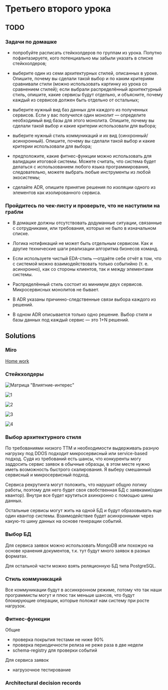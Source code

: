 # Третьего второго урока

## TODO

### Задачи по домашке

- попробуйте расписать стейкхолдеров по группам из урока. Попутно пофантазируете, кого потенциально мы забыли указать в списке стейкхолдеров;

- выберите один из семи архитектурных стилей, описанных в уроке. Опишите, почему вы сделали такой выбор и по каким критериям сравнивали стили (можно использовать картинку из урока со сравнением стилей);
если выбрали распределённый архитектурный стиль, опишите, какие сервисы будут отдельно, и объясните, почему каждый из сервисов должен быть отдельно от остальных;

- выберите нужный вид баз данных для каждого из полученных сервисов. Если у вас получился один монолит — определите необходимый вид базы для этого монолита. Опишите, почему вы сделали такой выбор и какие критерии использовали для выбора;

- выберите нужный стиль коммуникаций и их вид (синхронный/асинхронный). Опишите, почему вы сделали такой выбор и какие критерии использовали для выбора;

- предположите, какие фитнес-функции можно использовать для валидации итоговой системы. Можете считать, что система будет делаться с использованием любого языка программирования, следовательно, можете выбрать любые инструменты из любой экосистемы;

- сделайте ADR, опишите принятие решения по изоляции одного из элементов как изолированного сервиса.
  
### Пройдитесь по чек-листу и проверьте, что не наступили на грабли

- В домашке должны отсутствовать додуманные ситуации, связанные с сотрудниками, или требования, которых не было в изначальном списке.

- Логика нотификаций не может быть отдельным сервисом. Как и другие технические шаги реализации алгоритма бизнесов команд.

- Если используете чистый EDA-стиль —отдаёте себе отчёт в том, что с системой можно взаимодействовать только событийно (т. е. асинхронно), как со стороны клиентов, так и между элементами системы.

- Распределённый стиль состоит из минимум двух сервисов. Микросервисных монолитов не бывает.

- В ADR указаны причинно-следственные связи выбора каждого из решений.

- В одном ADR описывается только одно решение. Выбор стиля и базы данных под каждый сервис — это 1+N решений.

## Solutions

### Miro

[Home work](https://miro.com/app/board/uXjVNNO37oA=/?share_link_id=792654826027)

### Стейкхолдеры

![Матрица "Влиятние-интерес"](/hw_3/matrix.png)

![1](/hw_3/1.png)

![2](/hw_3/2.png)

![3](/hw_3/3.png)

![4](/hw_3/4.png)

### Выбор архитектурного стиля

По требованиями низкого TTM и необходимости выдерживать разную нагрузку под DDOS подходит микросервисный или service-based подход.
Судя из требований есть шансы, что конкуренты могу заддосить сервис заявок в обычные образцы, в этом месте нужно иметь возможность быстрого скалирования.
Я выберу смешанный сервисный и микросервисный подход.

Сервиса рекрутинга могут положить, что нарушит общую логику работы, поэтому для него будет своя свобственная БД с заявками(один квантор). Внутри все будет крутиться ахинхронно с помощью шины данных.

Остальные сервисы могут жить на одной БД и будут образовывать еще один квантор системы.
Взаимодействие будет асинхронными через какую-то шину данных на основе генерации событий.

### Выбор БД

Для сервиса заявок можно использовать MongoDB или похожую на основе хранения документов, т.к. тут будут много заявок в разных форматах.

Для остальной части можно взять реляционную БД типа PostgreSQL.

### Стиль коммуникаций

Все коммуникации будут в ассинхронном режиме, потому что так наши программисты могут и плюс так меньше шансов, что будут блокирующие операции, которые положат нам систему при росте нагрузок.

### Фитнес-функции

Общие

- проверка покрытия тестами не ниже 90%
- проверка периодичности релиза не реже раза в две недели
- schema-registry для проверки событий

Для сервиса заявок

- нагрузочное тестирование

### Architectural decision records
